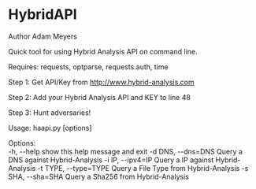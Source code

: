# HybridAPI
Author Adam Meyers

Quick tool for using Hybrid Analysis API on command line.

Requires: requests, optparse, requests.auth, time

Step 1: Get API/Key from http://www.hybrid-analysis.com

Step 2: Add your Hybrid Analysis API and KEY to line 48

Step 3: Hunt adversaries!

Usage: haapi.py [options]

Options:<br>
  -h, --help            show this help message and exit
  -d DNS, --dns=DNS     Query a DNS against Hybrid-Analysis
  -i IP, --ipv4=IP      Query a IP against Hybrid-Analysis
  -t TYPE, --type=TYPE  Query a File Type from Hybrid-Analysis
  -s SHA, --sha=SHA     Query a Sha256 from Hybrid-Analysis
 
